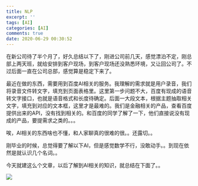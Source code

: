 ```yaml
---
title: NLP
excerpt: ''
tags: [AI]
categories: [AI]
comments: true
date: 2020-06-29 00:30:52
---
```



在新公司待了半个月了，好久总结以下了，刚进公司前几天，感觉漂泊不定，刚总部上两天班，就给安排到客户现场，到客户现场还没熟悉环境，又让回公司了。不过后面一直在公司总部，感觉算是稳定下来了。

最近在做的东西，需要用到百度AI相关的服务。我理解的需求就是用户录音，我们将录音文件转文字，填充到页面表格里。这里第一步问题不大，百度有现成的语音转文字接口，也就是语音格式和长度待确定。后面一大段文本，根据主题抽取相关文字，填充到对应的文本框，这里才是最难的。我们是金融相关的产品，查看百度提供出来的API，没有找到相关的。和百度的同学了解了一下，他们直接说没有现成的产品，要提需求之类的。。。


唉，AI相关的东西啥也不懂，和人家聊真的很难的很。。还露切。。

刚毕业的时候，总觉得要了解以下AI，但是感觉数学不行，没敢动手。。到现在依然是就认识几个名词。。

今天就建这么个文章，以后了解到AI相关的知识，就总结在下面了。。

<img src="statistical-machine-translation.png">
